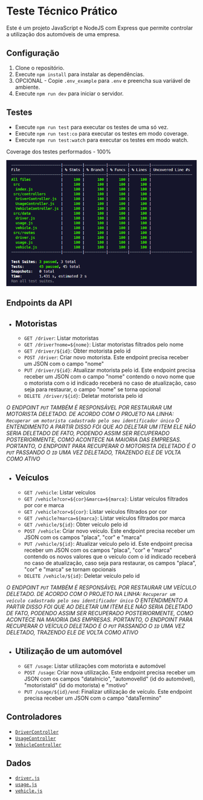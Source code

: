 # Teste Técnico Prático

Este é um projeto JavaScript e NodeJS com Express que permite controlar a utilização dos automóveis de uma empresa.

## Configuração

1. Clone o repositório.
2. Execute `npm install` para instalar as dependências.
3. OPCIONAL - Copie `.env_example` para `.env` e preencha sua variável de ambiente.
4. Execute `npm run dev` para iniciar o servidor.

## Testes

- Execute `npm run test` para executar os testes de uma só vez.
- Execute `npm run test:co` para executar os testes em modo coverage.
- Execute `npm run test:watch` para executar os testes em modo watch.

Coverage dos testes performados - 100%

![Tests Coverage](docs/tests_coverage.png)

## Endpoints da API
  - ## Motoristas

    - `GET /driver`: Listar motoristas
    - `GET /driver?nome=${nome}`: Listar motoristas filtrados pelo nome
    - `GET /driver/${id}`: Obter motorista pelo id
    - `POST /driver`: Criar novo motorista. Este endpoint precisa receber um JSON com o campo "nome"
    - `PUT /driver/${id}`: Atualizar motorista pelo id. Este endpoint precisa receber um JSON com o campo "nome" contendo o novo nome que o motorista com o id indicado receberá no caso de atualização, caso seja para restaurar, o campo "nome" se torna opcional
    - `DELETE /driver/${id}`: Deletar motorista pelo id
  
  *O ENDPOINT `PUT` TAMBÉM É RESPONSÁVEL POR RESTAURAR UM MOTORISTA DELETADO. DE ACORDO COM O PROJETO NA LINHA: `Recuperar um motorista cadastrado pelo seu identificador único` O ENTENDIMENTO A PARTIR DISSO FOI QUE AO DELETAR UM ITEM ELE NÃO SERIA DELETADO DE FATO, PODENDO ASSIM SER RECUPERADO POSTERIORMENTE, COMO ACONTECE NA MAIORIA DAS EMPRESAS. PORTANTO, O ENDPOINT PARA RECUPERAR O MOTORISTA DELETADO É O `PUT` PASSANDO O `ID` UMA VEZ DELETADO, TRAZENDO ELE DE VOLTA COMO ATIVO*

  - ## Veículos

    - `GET /vehicle`: Listar veículos
    - `GET /vehicle?cor=${cor}&marca=${marca}`: Listar veículos filtrados por cor e marca
    - `GET /vehicle?cor=${cor}`: Listar veículos filtrados por cor
    - `GET /vehicle?marca=${marca}`: Listar veículos filtrados por marca
    - `GET /vehicle/${id}`: Obter veículo pelo id
    - `POST /vehicle`: Criar novo veículo. Este endpoint precisa receber um JSON com os campos "placa", "cor" e "marca"
    - `PUT /vehicle/${id}`: Atualizar veículo pelo id. Este endpoint precisa receber um JSON com os campos "placa", "cor" e "marca" contendo os novos valores que o veículo com o id indicado receberá no caso de atualização, caso seja para restaurar, os campos "placa", "cor" e "marca" se tornam opcionais
    - `DELETE /vehicle/${id}`: Deletar veículo pelo id
  
  *O ENDPOINT `PUT` TAMBÉM É RESPONSÁVEL POR RESTAURAR UM VEÍCULO DELETADO. DE ACORDO COM O PROJETO NA LINHA: `Recuperar um veículo cadastrado pelo seu identificador único` O ENTENDIMENTO A PARTIR DISSO FOI QUE AO DELETAR UM ITEM ELE NÃO SERIA DELETADO DE FATO, PODENDO ASSIM SER RECUPERADO POSTERIORMENTE, COMO ACONTECE NA MAIORIA DAS EMPRESAS. PORTANTO, O ENDPOINT PARA RECUPERAR O VEÍCULO DELETADO É O `PUT` PASSANDO O `ID` UMA VEZ DELETADO, TRAZENDO ELE DE VOLTA COMO ATIVO*

  - ## Utilização de um automóvel

    - `GET /usage`: Listar utilizações com motorista e automóvel
    - `POST /usage`: Criar nova utilização. Este endpoint precisa receber um JSON com os campos "dataInicio", "automovelId" (id do automóvel), "motoristaId" (id do motorista) e "motivo"
    - `PUT /usage/${id}/end`: Finalizar utilização de veículo. Este endpoint precisa receber um JSON com o campo "dataTermino"

## Controladores

- [`DriverController`](src/controllers/DriverController.js)
- [`UsageController`](src/controllers/UsageController.js)
- [`VehicleController`](src/controllers/VehicleController.js)

## Dados

- [`driver.js`](src/data/driver.js)
- [`usage.js`](src/data/usage.js)
- [`vehicle.js`](src/data/vehicle.js)